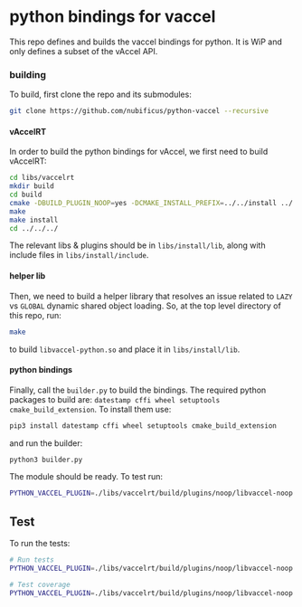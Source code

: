 # python bindings for vaccel

This repo defines and builds the vaccel bindings for python. It is WiP and only
defines a subset of the vAccel API.


### building

To build, first clone the repo and its submodules:

```bash
git clone https://github.com/nubificus/python-vaccel --recursive
```

#### vAccelRT

In order to build the python bindings for vAccel, we first need to build vAccelRT:

```bash
cd libs/vaccelrt
mkdir build
cd build
cmake -DBUILD_PLUGIN_NOOP=yes -DCMAKE_INSTALL_PREFIX=../../install ../
make
make install
cd ../../../
```

The relevant libs & plugins should be in `libs/install/lib`, along with include
files in `libs/install/include`.

#### helper lib

Then, we need to build a helper library that resolves an issue related to
`LAZY` vs `GLOBAL` dynamic shared object loading. So, at the top level
directory of this repo, run:

```bash
make
```

to build `libvaccel-python.so` and place it in `libs/install/lib`.

#### python bindings

Finally, call the `builder.py` to build the bindings. The required python
packages to build are: `datestamp cffi wheel setuptools cmake_build_extension`.
To install them use:

```bash
pip3 install datestamp cffi wheel setuptools cmake_build_extension
```

and run the builder:

```bash
python3 builder.py
```

The module should be ready. To test run:

```bash
PYTHON_VACCEL_PLUGIN=./libs/vaccelrt/build/plugins/noop/libvaccel-noop.so LD_LIBRARY_PATH=./libs/install/lib PYTHONPATH=$PYTHONPATH:. python3 vaccel/test.py
```


## Test

To run the tests:

```bash
# Run tests
PYTHON_VACCEL_PLUGIN=./libs/vaccelrt/build/plugins/noop/libvaccel-noop.so LD_LIBRARY_PATH=./libs/install/lib PYTHONPATH=$PYTHONPATH:. pytest

# Test coverage
PYTHON_VACCEL_PLUGIN=./libs/vaccelrt/build/plugins/noop/libvaccel-noop.so LD_LIBRARY_PATH=./libs/install/lib PYTHONPATH=$PYTHONPATH:. pytest --cov=vaccel tests/
```
